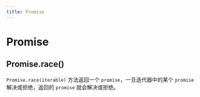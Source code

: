 ```yaml
---
title: Promise
---
```


# Promise

## Promise.race()

`Promise.race(iterable)` 方法返回一个 `promise`，一旦迭代器中的某个 `promise` 解决或拒绝，返回的 `promise` 就会解决或拒绝。
